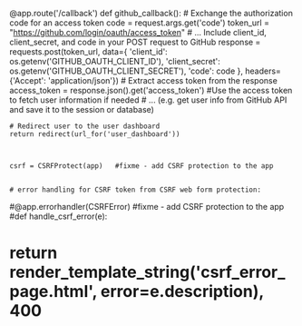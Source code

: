 @app.route('/callback')
def github_callback():
    # Exchange the authorization code for an access token
    code = request.args.get('code')
    token_url = "https://github.com/login/oauth/access_token"
    # ... Include client_id, client_secret, and code in your POST request to GitHub
    response = requests.post(token_url, data={
        'client_id': os.getenv('GITHUB_OAUTH_CLIENT_ID'),
        'client_secret': os.getenv('GITHUB_OAUTH_CLIENT_SECRET'),
        'code': code
    }, headers={'Accept': 'application/json'})
    # Extract access token from the response
    access_token = response.json().get('access_token')
     #Use the access token to fetch user information if needed
    # ... (e.g. get user info from GitHub API and save it to the session or database)

    # Redirect user to the user dashboard
    return redirect(url_for('user_dashboard'))



    csrf = CSRFProtect(app)   #fixme - add CSRF protection to the app


    # error handling for CSRF token from CSRF web form protection:
#@app.errorhandler(CSRFError)                                           #fixme - add CSRF protection to the app
#def handle_csrf_error(e):
   # return render_template_string('csrf_error_page.html', error=e.description), 400

